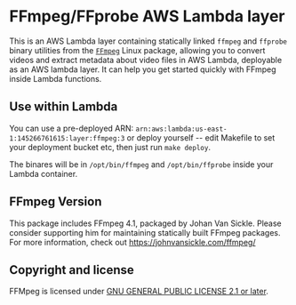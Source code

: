 # FFmpeg/FFprobe AWS Lambda layer

This is an AWS Lambda layer containing statically linked `ffmpeg` and `ffprobe` binary utilities from the [`FFmpeg`](https://www.ffmpeg.org/) Linux package, allowing you to convert videos and extract metadata about video files in AWS Lambda, deployable as an AWS lambda layer. It can help you get started quickly with FFmpeg inside Lambda functions.

## Use within Lambda

You can use a pre-deployed ARN: `arn:aws:lambda:us-east-1:145266761615:layer:ffmpeg:3` or deploy yourself -- edit Makefile to set your deployment bucket etc, then just run `make deploy`.

The binares will be in `/opt/bin/ffmpeg` and `/opt/bin/ffprobe` inside your Lambda container.

## FFmpeg Version

This package includes FFmpeg 4.1, packaged by Johan Van Sickle. Please consider supporting him for maintaining statically built FFmpeg packages. For more information, check out <https://johnvansickle.com/ffmpeg/>

## Copyright and license

FFMpeg is licensed under [GNU GENERAL PUBLIC LICENSE 2.1 or later](https://www.ffmpeg.org/legal.html).

